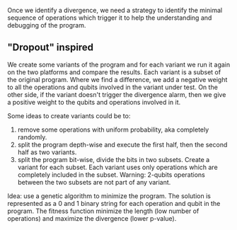 Once we identify a divergence, we need a strategy to identify the minimal sequence of operations which trigger it to help the understanding and debugging of the program.


## "Dropout" inspired

We create some variants of the program and for each variant we run it again on the two platforms and compare the results.
Each variant is a subset of the original program.
Where we find a difference, we add a negative weight to all the operations and qubits involved in the variant under test.
On the other side, if the variant doesn't trigger the divergence alarm, then we give a positive weight to the qubits and operations involved in it.

Some ideas to create variants could be to:
1. remove some operations with uniform probability, aka completely randomly.
1. split the program depth-wise and execute the first half, then the second half as two variants.
1. split the program bit-wise, divide the bits in two subsets. Create a variant for each subset. Each variant uses only operations which are completely included in the subset. Warning: 2-qubits operations between the two subsets are not part of any variant.


Idea: use a genetic algorithm to minimize the program. The solution is represented as a 0 and 1 binary string for each operation and qubit in the program. The fitness function minimize the length (low number of operations) and maximize the divergence (lower p-value).

